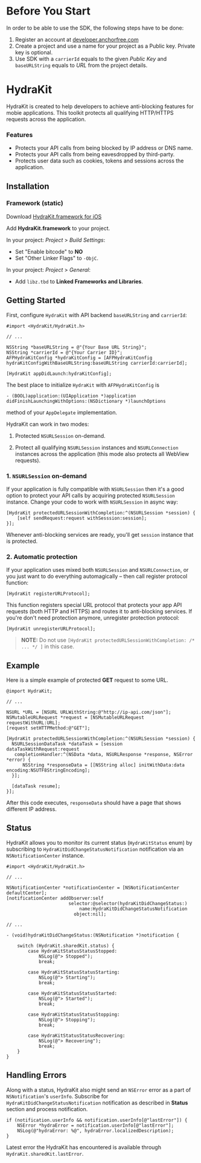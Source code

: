 # Before You Start

In order to be able to use the SDK, the following steps have to be done:

1. Register an account at [developer.anchorfree.com](https://developer.anchorfree.com)
2. Create a project and use a name for your project as a Public key. Private key is optional.
3. Use SDK with a `carrierId` equals to the given *Public Key* and `baseURLString` equals to *URL* from the project details.

# HydraKit

HydraKit is created to help developers to achieve anti-blocking features for mobie applications. This toolkit protects all qualifying HTTP/HTTPS requests across the application.

### Features

- Protects your API calls from being blocked by IP address or DNS name.
- Protects your API calls from being eavesdropped by third-party.
- Protects user data such as cookies, tokens and sessions across the application.

## Installation

### Framework (static)

Download [HydraKit.framework for iOS](https://firebasestorage.googleapis.com/v0/b/web-portal-for-partners.appspot.com/o/products%2FHydraKit.framework.zip?alt=media&token=ed306210-7743-4d13-8689-38d55bcc32d6)

Add **HydraKit.framework** to your project.

In your project: *Project* > *Build Settings*:
- Set "Enable bitcode" to **NO**
- Set "Other Linker Flags" to `-ObjC`.

In your project: *Project* > *General*:
- Add `libz.tbd` to **Linked Frameworks and Libraries**.

## Getting Started

First, configure `HydraKit` with API backend `baseURLString` and `carrierId`:

    #import <HydraKit/HydraKit.h>

    // ...

    NSString *baseURLString = @"{Your Base URL String}";
    NSString *carrierId = @"{Your Carrier ID}";
    AFPHydraKitConfig *hydraKitConfig = [AFPHydraKitConfig hydraKitConfigWithBaseURLString:baseURLString carrierId:carrierId];

    [HydraKit appDidLaunch:hydraKitConfig];

The best place to initialize `HydraKit` with `AFPHydraKitConfig` is

    - (BOOL)application:(UIApplication *)application didFinishLaunchingWithOptions:(NSDictionary *)launchOptions

method of your `AppDelegate` implementation.

HydraKit can work in two modes:

1. Protected `NSURLSession` on-demand.

2. Protect all qualifying `NSURLSession` instances and `NSURLConnection` instances across the application (this mode also protects all WebView requests).

### 1. `NSURLSession` on-demand

If your application is fully compatible with `NSURLSession` then it's a good option to protect your API calls by acquiring protected `NSURLSession` instance. Change your code to work with `NSURLSession` in async way:

    [HydraKit protectedURLSessionWithCompletion:^(NSURLSession *session) {
        [self sendRequest:request withSesssion:session];
    }];

Whenever anti-blocking services are ready, you'll get `session` instance that is protected.

### 2. Automatic protection

If your application uses mixed both `NSURLSession` and `NSURLConnection`, or you just want to do everything automagically – then call register protocol function:

    [HydraKit registerURLProtocol];

This function registers special URL protocol that protects your app API requests (both HTTP and HTTPS) and routes it to anti-blocking services. If you're don't need protection anymore, unregister protection protocol:

    [HydraKit unregisterURLProtocol];

> **NOTE:** Do not use `[HydraKit protectedURLSessionWithCompletion: /* ... */ ]` in this case.

## Example

Here is a simple example of protected **GET** request to some URL.

    @import HydraKit;

    // ...

    NSURL *URL = [NSURL URLWithString:@"http://ip-api.com/json"];
    NSMutableURLRequest *request = [NSMutableURLRequest requestWithURL:URL];
    [request setHTTPMethod:@"GET"];

    [HydraKit protectedURLSessionWithCompletion:^(NSURLSession *session) {
      NSURLSessionDataTask *dataTask = [session dataTaskWithRequest:request
       completionHandler:^(NSData *data, NSURLResponse *response, NSError *error) {
          NSString *responseData = [[NSString alloc] initWithData:data encoding:NSUTF8StringEncoding];
      }];

      [dataTask resume];
    }];

After this code executes, `responseData` should have a page that shows different IP address.

## Status

HydraKit allows you to monitor its current status (`HydraKitStatus` enum) by subscribing to `HydraKitDidChangeStatusNotification` notification via an `NSNotificationCenter` instance.

    #import <HydraKit/HydraKit.h>

    // ...

    NSNotificationCenter *notificationCenter = [NSNotificationCenter defaultCenter];
    [notificationCenter addObserver:self
                           selector:@selector(hydraKitDidChangeStatus:)
                               name:HydraKitDidChangeStatusNotification
                             object:nil];

    // ...

    - (void)hydraKitDidChangeStatus:(NSNotification *)notification {
    
        switch (HydraKit.sharedKit.status) {
            case HydraKitStatusStatusStopped:
                NSLog(@"> Stopped");
                break;
    
            case HydraKitStatusStatusStarting:
                NSLog(@"> Starting");
                break;
    
            case HydraKitStatusStatusStarted:
                NSLog(@"> Started");
                break;
    
            case HydraKitStatusStatusStopping:
                NSLog(@"> Stopping");
                break;

            case HydraKitStatusStatusRecovering:
                NSLog(@"> Recovering");
                break;
        }
    }

## Handling Errors

Along with a status, HydraKit also might send an `NSError` error as a part of `NSNotification`'s `userInfo`. Subscribe for `HydraKitDidChangeStatusNotification` notification as described in **Status** section and process notification.

    if (notification.userInfo && notification.userInfo[@"lastError"]) {
        NSError *hydraError = notification.userInfo[@"lastError"];
        NSLog(@"hydraError: %@", hydraError.localizedDescription);
    }

Latest error the HydraKit has encountered is available through `HydraKit.sharedKit.lastError`.
